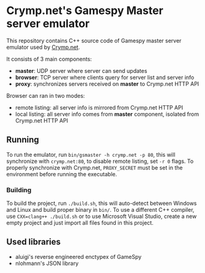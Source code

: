 # Crymp.net's Gamespy Master server emulator

This repository contains C++ source code of Gamespy master server emulator used by [Crymp.net](https://crymp.net/).

It consists of 3 main components:

- __master__: UDP server where server can send updates
- __browser__: TCP server where clients query for server list and server info
- __proxy__: synchronizes servers received on __master__ to Crymp.net HTTP API

Browser can ran in two modes:

- remote listing: all server info is mirrored from Crymp.net HTTP API
- local listing: all server info comes from __master__ component, isolated from Crymp.net HTTP API

## Running

To run the emulator, run `bin/gsmaster -h crymp.net -p 80`, this will synchronize with `crymp.net:80`, to disable remote listing, set `-r 0` flags. To properly synchronize with Crymp.net, `PROXY_SECRET` must be set in the environment before running the executable.

### Building

To build the project, run `./build.sh`, this will auto-detect between Windows and Linux and build proper binary in `bin/`. To use a different C++ compiler, use `CXX=clang++ ./build.sh` or to use Microsoft Visual Studio, create a new empty project and just import all files found in this project.

## Used libraries

- aluigi's reverse engineered enctypex of GameSpy
- nlohmann's JSON library
